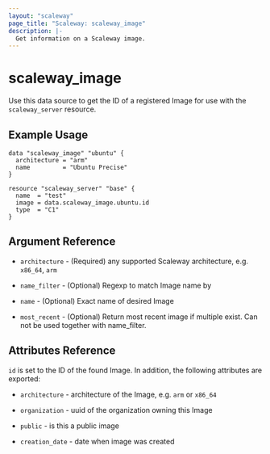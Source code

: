 ```yaml
---
layout: "scaleway"
page_title: "Scaleway: scaleway_image"
description: |-
  Get information on a Scaleway image.
---
```


# scaleway_image

Use this data source to get the ID of a registered Image for use with the
`scaleway_server` resource.

## Example Usage

```hcl
data "scaleway_image" "ubuntu" {
  architecture = "arm"
  name         = "Ubuntu Precise"
}

resource "scaleway_server" "base" {
  name  = "test"
  image = data.scaleway_image.ubuntu.id
  type  = "C1"
}
```

## Argument Reference

* `architecture` - (Required) any supported Scaleway architecture, e.g. `x86_64`, `arm`

* `name_filter` - (Optional) Regexp to match Image name by

* `name` - (Optional) Exact name of desired Image

* `most_recent` - (Optional) Return most recent image if multiple exist. Can not be used together with name_filter.

## Attributes Reference

`id` is set to the ID of the found Image. In addition, the following attributes
are exported:

* `architecture` - architecture of the Image, e.g. `arm` or `x86_64`

* `organization` - uuid of the organization owning this Image

* `public` - is this a public image

* `creation_date` - date when image was created
